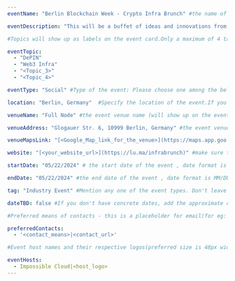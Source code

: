 ```yaml
---
eventName: "Berlin Blockchain Week - Crypto Infra Brunch" #the name of your track or event and its mandatory

eventDescription: "This will be a buffet of ideas and innovations from the new kids + industry-legends in German web3. 🌐✨>" #short description of your track or event limiting to 100-150 characters

#Topics will show up as labels on the event card.Only a maximum of 4 tags will be displayed on the event card. Some references for topics - Blockchain, Web3, Cryptocurrency, Tech Talks, Workshop, etc.

eventTopic: 
  - "DePIN"
  - "Web3 Infra"
  - "<Topic_3>"
  - "<Topic_4>" 

eventType: "Social" #Type of the event: Please choose one among the below options or just leave it blank

location: "Berlin, Germany"  #Specify the location of the event.If you aren't sure about the location then mention "Location TBD"

venueName: "Full Node" #the event venue name (will show up on the event card) or just leave it blank

venueAddress: "Glogauer Str. 6, 10999 Berlin, Germany" #the event venue address (will show up on a map) or just leave it blank

venueMapsLink: "[<Google_Map_link_for_the_venue>](https://maps.app.goo.gl/P1UjhUywPmMxpP3C7)" #the event venue Map link (will show up on a map) or just leave it blank

website: "[<your_website_url>](https://lu.ma/infrabrunch)" #make sure to have all the relevant information: dates, venue, program, ticketing (if any), etc. or just leave it blank

startDate: "05/22/2024" # the start date of the event , date format is MM/DD/YYYY eg: if it is February 16th 2023 => 02/16/2023

endDate: "05/22/2024" #the end date of the event , date format is MM/DD/YYYY eg: if it is February 18th 2023 => 02/18/2023

tag: "Industry Event" #Mention any one of the event types. Don't leave it blank.

dateTBD: false #If you don't have concrete dates, add the approximate dates & set dateTBD: true.

#Preferred means of contacts - this is a placeholder for email(for eg:  - email|mailto:<email_id>) and other social handles like Twitter, LinkedIn, Discord, etc. (for eg.   - 'twitter|https://twitter.com/IPFS/status/1629199396700098560?s=20')

preferredContacts:
  - '<contact_means>|<contact_url>'

#Event host names and their respective logos(preferred size is 48px width, 48px height)-place the logo file on the path 'public/uploads' for eg.   - IPFS|ipfs-logo.png

eventHosts:
  - Impossible Cloud|<host_logo>
---
```

